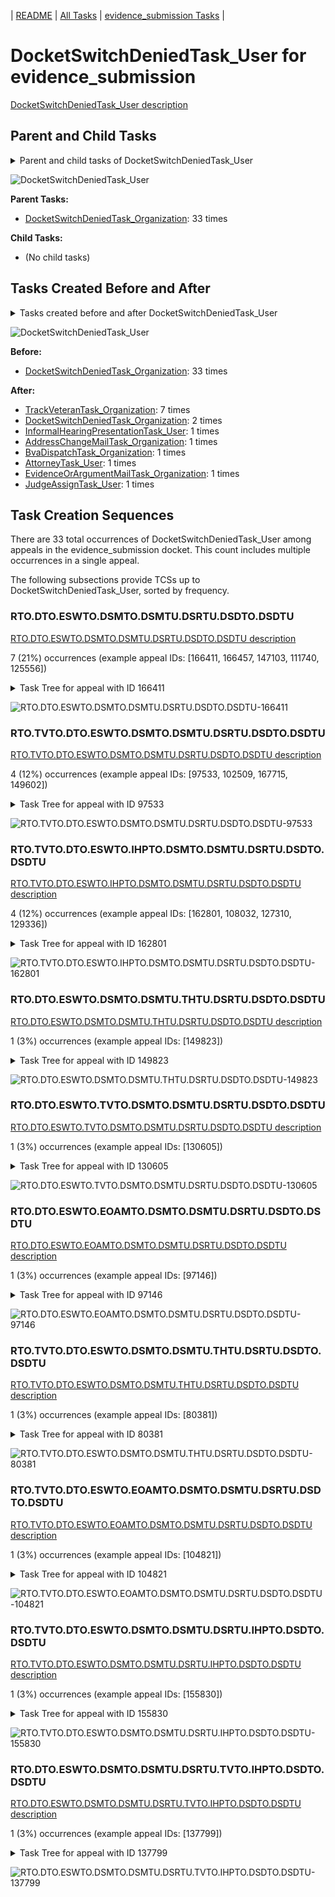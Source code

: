 <!-- DO NOT EDIT THIS FILE.  This file is autogenerated. -->
| [README](../README.md) | [All Tasks](../alltasks.md) | [evidence_submission Tasks](tasklist.md) |

# DocketSwitchDeniedTask_User for evidence_submission

[DocketSwitchDeniedTask_User description](../descr/DocketSwitchDeniedTask_User.md)

## Parent and Child Tasks

<details><summary markdown='span'>Parent and child tasks of DocketSwitchDeniedTask_User
</summary>

```
digraph G {
rankdir=LR;
node [shape=box]
"DocketSwitchDeniedTask_Organization" -> "DocketSwitchDeniedTask_User" [label=33]
}
```
</details>

![DocketSwitchDeniedTask_User](dot/DocketSwitchDeniedTask_User-parentchild.dot.png)

**Parent Tasks:**

   * [DocketSwitchDeniedTask_Organization](DocketSwitchDeniedTask_Organization.md): 33 times

**Child Tasks:**

   * (No child tasks)

## Tasks Created Before and After

<details><summary markdown='span'>Tasks created before and after DocketSwitchDeniedTask_User</summary>

```
digraph G {
rankdir=LR;

"DocketSwitchDeniedTask_User" -> "TrackVeteranTask_Organization" [label=7]
"DocketSwitchDeniedTask_User" -> "DocketSwitchDeniedTask_Organization" [label=2]
"DocketSwitchDeniedTask_User" -> "JudgeAssignTask_User" [label=1]
"DocketSwitchDeniedTask_User" -> "InformalHearingPresentationTask_User" [label=1]
"DocketSwitchDeniedTask_User" -> "EvidenceOrArgumentMailTask_Organization" [label=1]
"DocketSwitchDeniedTask_User" -> "BvaDispatchTask_Organization" [label=1]
"DocketSwitchDeniedTask_User" -> "AttorneyTask_User" [label=1]
"DocketSwitchDeniedTask_User" -> "AddressChangeMailTask_Organization" [label=1]
"DocketSwitchDeniedTask_Organization" -> "DocketSwitchDeniedTask_User" [label=33]
}
```
</details>

![DocketSwitchDeniedTask_User](dot/DocketSwitchDeniedTask_User.dot.png)

**Before:**

   * [DocketSwitchDeniedTask_Organization](DocketSwitchDeniedTask_Organization.md): 33 times

**After:**

   * [TrackVeteranTask_Organization](TrackVeteranTask_Organization.md): 7 times
   * [DocketSwitchDeniedTask_Organization](DocketSwitchDeniedTask_Organization.md): 2 times
   * [InformalHearingPresentationTask_User](InformalHearingPresentationTask_User.md): 1 times
   * [AddressChangeMailTask_Organization](AddressChangeMailTask_Organization.md): 1 times
   * [BvaDispatchTask_Organization](BvaDispatchTask_Organization.md): 1 times
   * [AttorneyTask_User](AttorneyTask_User.md): 1 times
   * [EvidenceOrArgumentMailTask_Organization](EvidenceOrArgumentMailTask_Organization.md): 1 times
   * [JudgeAssignTask_User](JudgeAssignTask_User.md): 1 times

## Task Creation Sequences

There are 33 total occurrences of DocketSwitchDeniedTask_User among appeals in the evidence_submission docket.  This count includes multiple occurrences in a single appeal.

The following subsections provide TCSs up to DocketSwitchDeniedTask_User, sorted by frequency.

### RTO.DTO.ESWTO.DSMTO.DSMTU.DSRTU.DSDTO.DSDTU

[RTO.DTO.ESWTO.DSMTO.DSMTU.DSRTU.DSDTO.DSDTU description](../descr/RTO.DTO.ESWTO.DSMTO.DSMTU.DSRTU.DSDTO.DSDTU.md)

7 (21%) occurrences (example appeal IDs: [166411, 166457, 147103, 111740, 125556])

<details><summary markdown='span'>Task Tree for appeal with ID 166411</summary>

```
@startuml
skinparam {
  ObjectBorderColor #555
  ObjectBorderThickness 0
  ObjectFontStyle bold
  ObjectFontSize 14
  ObjectAttributeFontColor #333
  ObjectAttributeFontSize 12
}
  object 0.RootTask #8dd3c7 {
Organization
}
  object 1.DistributionTask #ffffb3 {
Organization
}
  object 2.EvidenceSubmissionWindowTask #fccde5 {
Organization
}
  object 3.DocketSwitchMailTask #e377c2 {
Organization
}
  object 4.DocketSwitchMailTask #e377c2 {
User
}
  object 5.DocketSwitchRulingTask #e377c2 {
User
}
  object 6.ReturnedUndeliverableCorrespondenceMailTask #fdb462 {
Organization
}
  object 7.ReturnedUndeliverableCorrespondenceMailTask #fdb462 {
User
}
  object 8.DocketSwitchDeniedTask #e377c2 {
Organization
}
  object 9.DocketSwitchDeniedTask #e377c2 {
User  <back:white>    </back>
}
  object 10.AddressChangeMailTask #d9d9d9 {
Organization
}
  object 11.AddressChangeMailTask #d9d9d9 {
Organization
}
  object 12.AddressChangeMailTask #d9d9d9 {
User
}
  object 13.ReturnedUndeliverableCorrespondenceMailTask #fdb462 {
Organization
}
  object 14.ReturnedUndeliverableCorrespondenceMailTask #fdb462 {
User
}
0.RootTask -- 1.DistributionTask
1.DistributionTask -- 2.EvidenceSubmissionWindowTask
0.RootTask -- 3.DocketSwitchMailTask
3.DocketSwitchMailTask -- 4.DocketSwitchMailTask
0.RootTask -- 5.DocketSwitchRulingTask
0.RootTask -- 6.ReturnedUndeliverableCorrespondenceMailTask
6.ReturnedUndeliverableCorrespondenceMailTask -- 7.ReturnedUndeliverableCorrespondenceMailTask
5.DocketSwitchRulingTask -- 8.DocketSwitchDeniedTask
8.DocketSwitchDeniedTask -- 9.DocketSwitchDeniedTask
0.RootTask -- 10.AddressChangeMailTask
10.AddressChangeMailTask -- 11.AddressChangeMailTask
11.AddressChangeMailTask -- 12.AddressChangeMailTask
0.RootTask -- 13.ReturnedUndeliverableCorrespondenceMailTask
13.ReturnedUndeliverableCorrespondenceMailTask -- 14.ReturnedUndeliverableCorrespondenceMailTask
@enduml
```
</details>

![RTO.DTO.ESWTO.DSMTO.DSMTU.DSRTU.DSDTO.DSDTU-166411](uml/RTO.DTO.ESWTO.DSMTO.DSMTU.DSRTU.DSDTO.DSDTU-166411.png)

### RTO.TVTO.DTO.ESWTO.DSMTO.DSMTU.DSRTU.DSDTO.DSDTU

[RTO.TVTO.DTO.ESWTO.DSMTO.DSMTU.DSRTU.DSDTO.DSDTU description](../descr/RTO.TVTO.DTO.ESWTO.DSMTO.DSMTU.DSRTU.DSDTO.DSDTU.md)

4 (12%) occurrences (example appeal IDs: [97533, 102509, 167715, 149602])

<details><summary markdown='span'>Task Tree for appeal with ID 97533</summary>

```
@startuml
skinparam {
  ObjectBorderColor #555
  ObjectBorderThickness 0
  ObjectFontStyle bold
  ObjectFontSize 14
  ObjectAttributeFontColor #333
  ObjectAttributeFontSize 12
}
  object 0.RootTask #8dd3c7 {
Organization
}
  object 1.TrackVeteranTask #bebada {
Organization
}
  object 2.DistributionTask #ffffb3 {
Organization
}
  object 3.EvidenceSubmissionWindowTask #fccde5 {
Organization
}
  object 4.DocketSwitchMailTask #e377c2 {
Organization
}
  object 5.DocketSwitchMailTask #e377c2 {
User
}
  object 6.DocketSwitchRulingTask #e377c2 {
User
}
  object 7.DocketSwitchDeniedTask #e377c2 {
Organization
}
  object 8.DocketSwitchDeniedTask #e377c2 {
User  <back:white>    </back>
}
0.RootTask -- 1.TrackVeteranTask
0.RootTask -- 2.DistributionTask
2.DistributionTask -- 3.EvidenceSubmissionWindowTask
0.RootTask -- 4.DocketSwitchMailTask
4.DocketSwitchMailTask -- 5.DocketSwitchMailTask
0.RootTask -- 6.DocketSwitchRulingTask
6.DocketSwitchRulingTask -- 7.DocketSwitchDeniedTask
7.DocketSwitchDeniedTask -- 8.DocketSwitchDeniedTask
@enduml
```
</details>

![RTO.TVTO.DTO.ESWTO.DSMTO.DSMTU.DSRTU.DSDTO.DSDTU-97533](uml/RTO.TVTO.DTO.ESWTO.DSMTO.DSMTU.DSRTU.DSDTO.DSDTU-97533.png)

### RTO.TVTO.DTO.ESWTO.IHPTO.DSMTO.DSMTU.DSRTU.DSDTO.DSDTU

[RTO.TVTO.DTO.ESWTO.IHPTO.DSMTO.DSMTU.DSRTU.DSDTO.DSDTU description](../descr/RTO.TVTO.DTO.ESWTO.IHPTO.DSMTO.DSMTU.DSRTU.DSDTO.DSDTU.md)

4 (12%) occurrences (example appeal IDs: [162801, 108032, 127310, 129336])

<details><summary markdown='span'>Task Tree for appeal with ID 162801</summary>

```
@startuml
skinparam {
  ObjectBorderColor #555
  ObjectBorderThickness 0
  ObjectFontStyle bold
  ObjectFontSize 14
  ObjectAttributeFontColor #333
  ObjectAttributeFontSize 12
}
  object 0.RootTask #8dd3c7 {
Organization
}
  object 1.TrackVeteranTask #bebada {
Organization
}
  object 2.DistributionTask #ffffb3 {
Organization
}
  object 3.EvidenceSubmissionWindowTask #fccde5 {
Organization
}
  object 4.InformalHearingPresentationTask #fdb462 {
Organization
}
  object 5.DocketSwitchMailTask #e377c2 {
Organization
}
  object 6.DocketSwitchMailTask #e377c2 {
User
}
  object 7.DocketSwitchRulingTask #e377c2 {
User
}
  object 8.DocketSwitchDeniedTask #e377c2 {
Organization
}
  object 9.DocketSwitchDeniedTask #e377c2 {
User  <back:white>    </back>
}
  object 10.InformalHearingPresentationTask #fdb462 {
User
}
0.RootTask -- 1.TrackVeteranTask
0.RootTask -- 2.DistributionTask
2.DistributionTask -- 3.EvidenceSubmissionWindowTask
2.DistributionTask -- 4.InformalHearingPresentationTask
0.RootTask -- 5.DocketSwitchMailTask
5.DocketSwitchMailTask -- 6.DocketSwitchMailTask
0.RootTask -- 7.DocketSwitchRulingTask
7.DocketSwitchRulingTask -- 8.DocketSwitchDeniedTask
8.DocketSwitchDeniedTask -- 9.DocketSwitchDeniedTask
4.InformalHearingPresentationTask -- 10.InformalHearingPresentationTask
@enduml
```
</details>

![RTO.TVTO.DTO.ESWTO.IHPTO.DSMTO.DSMTU.DSRTU.DSDTO.DSDTU-162801](uml/RTO.TVTO.DTO.ESWTO.IHPTO.DSMTO.DSMTU.DSRTU.DSDTO.DSDTU-162801.png)

### RTO.DTO.ESWTO.DSMTO.DSMTU.THTU.DSRTU.DSDTO.DSDTU

[RTO.DTO.ESWTO.DSMTO.DSMTU.THTU.DSRTU.DSDTO.DSDTU description](../descr/RTO.DTO.ESWTO.DSMTO.DSMTU.THTU.DSRTU.DSDTO.DSDTU.md)

1 (3%) occurrences (example appeal IDs: [149823])

<details><summary markdown='span'>Task Tree for appeal with ID 149823</summary>

```
@startuml
skinparam {
  ObjectBorderColor #555
  ObjectBorderThickness 0
  ObjectFontStyle bold
  ObjectFontSize 14
  ObjectAttributeFontColor #333
  ObjectAttributeFontSize 12
}
  object 0.RootTask #8dd3c7 {
Organization
}
  object 1.TrackVeteranTask #bebada {
Organization
}
  object 2.DistributionTask #ffffb3 {
Organization
}
  object 3.EvidenceSubmissionWindowTask #fccde5 {
Organization
}
  object 4.DocketSwitchMailTask #e377c2 {
Organization
}
  object 5.DocketSwitchMailTask #e377c2 {
User
}
  object 6.TimedHoldTask #fccde5 {
User
}
  object 7.DocketSwitchRulingTask #e377c2 {
User
}
  object 8.DocketSwitchDeniedTask #e377c2 {
Organization
}
  object 9.DocketSwitchDeniedTask #e377c2 {
User  <back:white>    </back>
}
0.RootTask -- 1.TrackVeteranTask
0.RootTask -- 2.DistributionTask
2.DistributionTask -- 3.EvidenceSubmissionWindowTask
0.RootTask -- 4.DocketSwitchMailTask
4.DocketSwitchMailTask -- 5.DocketSwitchMailTask
5.DocketSwitchMailTask -- 6.TimedHoldTask
0.RootTask -- 7.DocketSwitchRulingTask
7.DocketSwitchRulingTask -- 8.DocketSwitchDeniedTask
8.DocketSwitchDeniedTask -- 9.DocketSwitchDeniedTask
@enduml
```
</details>

![RTO.DTO.ESWTO.DSMTO.DSMTU.THTU.DSRTU.DSDTO.DSDTU-149823](uml/RTO.DTO.ESWTO.DSMTO.DSMTU.THTU.DSRTU.DSDTO.DSDTU-149823.png)

### RTO.DTO.ESWTO.TVTO.DSMTO.DSMTU.DSRTU.DSDTO.DSDTU

[RTO.DTO.ESWTO.TVTO.DSMTO.DSMTU.DSRTU.DSDTO.DSDTU description](../descr/RTO.DTO.ESWTO.TVTO.DSMTO.DSMTU.DSRTU.DSDTO.DSDTU.md)

1 (3%) occurrences (example appeal IDs: [130605])

<details><summary markdown='span'>Task Tree for appeal with ID 130605</summary>

```
@startuml
skinparam {
  ObjectBorderColor #555
  ObjectBorderThickness 0
  ObjectFontStyle bold
  ObjectFontSize 14
  ObjectAttributeFontColor #333
  ObjectAttributeFontSize 12
}
  object 0.RootTask #8dd3c7 {
Organization
}
  object 1.TrackVeteranTask #bebada {
Organization
}
  object 2.DistributionTask #ffffb3 {
Organization
}
  object 3.EvidenceSubmissionWindowTask #fccde5 {
Organization
}
  object 4.TrackVeteranTask #bebada {
Organization
}
  object 5.DocketSwitchMailTask #e377c2 {
Organization
}
  object 6.DocketSwitchMailTask #e377c2 {
User
}
  object 7.DocketSwitchRulingTask #e377c2 {
User
}
  object 8.DocketSwitchDeniedTask #e377c2 {
Organization
}
  object 9.DocketSwitchDeniedTask #e377c2 {
User  <back:white>    </back>
}
0.RootTask -- 1.TrackVeteranTask
0.RootTask -- 2.DistributionTask
2.DistributionTask -- 3.EvidenceSubmissionWindowTask
0.RootTask -- 4.TrackVeteranTask
0.RootTask -- 5.DocketSwitchMailTask
5.DocketSwitchMailTask -- 6.DocketSwitchMailTask
0.RootTask -- 7.DocketSwitchRulingTask
7.DocketSwitchRulingTask -- 8.DocketSwitchDeniedTask
8.DocketSwitchDeniedTask -- 9.DocketSwitchDeniedTask
@enduml
```
</details>

![RTO.DTO.ESWTO.TVTO.DSMTO.DSMTU.DSRTU.DSDTO.DSDTU-130605](uml/RTO.DTO.ESWTO.TVTO.DSMTO.DSMTU.DSRTU.DSDTO.DSDTU-130605.png)

### RTO.DTO.ESWTO.EOAMTO.DSMTO.DSMTU.DSRTU.DSDTO.DSDTU

[RTO.DTO.ESWTO.EOAMTO.DSMTO.DSMTU.DSRTU.DSDTO.DSDTU description](../descr/RTO.DTO.ESWTO.EOAMTO.DSMTO.DSMTU.DSRTU.DSDTO.DSDTU.md)

1 (3%) occurrences (example appeal IDs: [97146])

<details><summary markdown='span'>Task Tree for appeal with ID 97146</summary>

```
@startuml
skinparam {
  ObjectBorderColor #555
  ObjectBorderThickness 0
  ObjectFontStyle bold
  ObjectFontSize 14
  ObjectAttributeFontColor #333
  ObjectAttributeFontSize 12
}
  object 0.RootTask #8dd3c7 {
Organization
}
  object 1.DistributionTask #ffffb3 {
Organization
}
  object 2.EvidenceSubmissionWindowTask #fccde5 {
Organization
}
  object 3.EvidenceOrArgumentMailTask #ffffb3 {
Organization
}
  object 4.DocketSwitchMailTask #e377c2 {
Organization
}
  object 5.DocketSwitchMailTask #e377c2 {
User
}
  object 6.DocketSwitchRulingTask #e377c2 {
User
}
  object 7.DocketSwitchDeniedTask #e377c2 {
Organization
}
  object 8.DocketSwitchDeniedTask #e377c2 {
User  <back:white>    </back>
}
0.RootTask -- 1.DistributionTask
1.DistributionTask -- 2.EvidenceSubmissionWindowTask
0.RootTask -- 3.EvidenceOrArgumentMailTask
0.RootTask -- 4.DocketSwitchMailTask
4.DocketSwitchMailTask -- 5.DocketSwitchMailTask
0.RootTask -- 6.DocketSwitchRulingTask
6.DocketSwitchRulingTask -- 7.DocketSwitchDeniedTask
7.DocketSwitchDeniedTask -- 8.DocketSwitchDeniedTask
@enduml
```
</details>

![RTO.DTO.ESWTO.EOAMTO.DSMTO.DSMTU.DSRTU.DSDTO.DSDTU-97146](uml/RTO.DTO.ESWTO.EOAMTO.DSMTO.DSMTU.DSRTU.DSDTO.DSDTU-97146.png)

### RTO.TVTO.DTO.ESWTO.DSMTO.DSMTU.THTU.DSRTU.DSDTO.DSDTU

[RTO.TVTO.DTO.ESWTO.DSMTO.DSMTU.THTU.DSRTU.DSDTO.DSDTU description](../descr/RTO.TVTO.DTO.ESWTO.DSMTO.DSMTU.THTU.DSRTU.DSDTO.DSDTU.md)

1 (3%) occurrences (example appeal IDs: [80381])

<details><summary markdown='span'>Task Tree for appeal with ID 80381</summary>

```
@startuml
skinparam {
  ObjectBorderColor #555
  ObjectBorderThickness 0
  ObjectFontStyle bold
  ObjectFontSize 14
  ObjectAttributeFontColor #333
  ObjectAttributeFontSize 12
}
  object 0.RootTask #8dd3c7 {
Organization
}
  object 1.TrackVeteranTask #bebada {
Organization
}
  object 2.DistributionTask #ffffb3 {
Organization
}
  object 3.EvidenceSubmissionWindowTask #fccde5 {
Organization
}
  object 4.DocketSwitchMailTask #e377c2 {
Organization
}
  object 5.DocketSwitchMailTask #e377c2 {
User
}
  object 6.TimedHoldTask #fccde5 {
User
}
  object 7.DocketSwitchRulingTask #e377c2 {
User
}
  object 8.DocketSwitchDeniedTask #e377c2 {
Organization
}
  object 9.DocketSwitchDeniedTask #e377c2 {
User  <back:white>    </back>
}
0.RootTask -- 1.TrackVeteranTask
0.RootTask -- 2.DistributionTask
2.DistributionTask -- 3.EvidenceSubmissionWindowTask
0.RootTask -- 4.DocketSwitchMailTask
4.DocketSwitchMailTask -- 5.DocketSwitchMailTask
5.DocketSwitchMailTask -- 6.TimedHoldTask
0.RootTask -- 7.DocketSwitchRulingTask
7.DocketSwitchRulingTask -- 8.DocketSwitchDeniedTask
8.DocketSwitchDeniedTask -- 9.DocketSwitchDeniedTask
@enduml
```
</details>

![RTO.TVTO.DTO.ESWTO.DSMTO.DSMTU.THTU.DSRTU.DSDTO.DSDTU-80381](uml/RTO.TVTO.DTO.ESWTO.DSMTO.DSMTU.THTU.DSRTU.DSDTO.DSDTU-80381.png)

### RTO.TVTO.DTO.ESWTO.EOAMTO.DSMTO.DSMTU.DSRTU.DSDTO.DSDTU

[RTO.TVTO.DTO.ESWTO.EOAMTO.DSMTO.DSMTU.DSRTU.DSDTO.DSDTU description](../descr/RTO.TVTO.DTO.ESWTO.EOAMTO.DSMTO.DSMTU.DSRTU.DSDTO.DSDTU.md)

1 (3%) occurrences (example appeal IDs: [104821])

<details><summary markdown='span'>Task Tree for appeal with ID 104821</summary>

```
@startuml
skinparam {
  ObjectBorderColor #555
  ObjectBorderThickness 0
  ObjectFontStyle bold
  ObjectFontSize 14
  ObjectAttributeFontColor #333
  ObjectAttributeFontSize 12
}
  object 0.RootTask #8dd3c7 {
Organization
}
  object 1.TrackVeteranTask #bebada {
Organization
}
  object 2.DistributionTask #ffffb3 {
Organization
}
  object 3.EvidenceSubmissionWindowTask #fccde5 {
Organization
}
  object 4.EvidenceOrArgumentMailTask #ffffb3 {
Organization
}
  object 5.DocketSwitchMailTask #e377c2 {
Organization
}
  object 6.DocketSwitchMailTask #e377c2 {
User
}
  object 7.DocketSwitchRulingTask #e377c2 {
User
}
  object 8.DocketSwitchDeniedTask #e377c2 {
Organization
}
  object 9.DocketSwitchDeniedTask #e377c2 {
User  <back:white>    </back>
}
0.RootTask -- 1.TrackVeteranTask
0.RootTask -- 2.DistributionTask
2.DistributionTask -- 3.EvidenceSubmissionWindowTask
0.RootTask -- 4.EvidenceOrArgumentMailTask
0.RootTask -- 5.DocketSwitchMailTask
5.DocketSwitchMailTask -- 6.DocketSwitchMailTask
0.RootTask -- 7.DocketSwitchRulingTask
7.DocketSwitchRulingTask -- 8.DocketSwitchDeniedTask
8.DocketSwitchDeniedTask -- 9.DocketSwitchDeniedTask
@enduml
```
</details>

![RTO.TVTO.DTO.ESWTO.EOAMTO.DSMTO.DSMTU.DSRTU.DSDTO.DSDTU-104821](uml/RTO.TVTO.DTO.ESWTO.EOAMTO.DSMTO.DSMTU.DSRTU.DSDTO.DSDTU-104821.png)

### RTO.TVTO.DTO.ESWTO.DSMTO.DSMTU.DSRTU.IHPTO.DSDTO.DSDTU

[RTO.TVTO.DTO.ESWTO.DSMTO.DSMTU.DSRTU.IHPTO.DSDTO.DSDTU description](../descr/RTO.TVTO.DTO.ESWTO.DSMTO.DSMTU.DSRTU.IHPTO.DSDTO.DSDTU.md)

1 (3%) occurrences (example appeal IDs: [155830])

<details><summary markdown='span'>Task Tree for appeal with ID 155830</summary>

```
@startuml
skinparam {
  ObjectBorderColor #555
  ObjectBorderThickness 0
  ObjectFontStyle bold
  ObjectFontSize 14
  ObjectAttributeFontColor #333
  ObjectAttributeFontSize 12
}
  object 0.RootTask #8dd3c7 {
Organization
}
  object 1.TrackVeteranTask #bebada {
Organization
}
  object 2.DistributionTask #ffffb3 {
Organization
}
  object 3.EvidenceSubmissionWindowTask #fccde5 {
Organization
}
  object 4.DocketSwitchMailTask #e377c2 {
Organization
}
  object 5.DocketSwitchMailTask #e377c2 {
User
}
  object 6.DocketSwitchRulingTask #e377c2 {
User
}
  object 7.InformalHearingPresentationTask #fdb462 {
Organization
}
  object 8.DocketSwitchDeniedTask #e377c2 {
Organization
}
  object 9.DocketSwitchDeniedTask #e377c2 {
User  <back:white>    </back>
}
0.RootTask -- 1.TrackVeteranTask
0.RootTask -- 2.DistributionTask
2.DistributionTask -- 3.EvidenceSubmissionWindowTask
0.RootTask -- 4.DocketSwitchMailTask
4.DocketSwitchMailTask -- 5.DocketSwitchMailTask
0.RootTask -- 6.DocketSwitchRulingTask
2.DistributionTask -- 7.InformalHearingPresentationTask
6.DocketSwitchRulingTask -- 8.DocketSwitchDeniedTask
8.DocketSwitchDeniedTask -- 9.DocketSwitchDeniedTask
@enduml
```
</details>

![RTO.TVTO.DTO.ESWTO.DSMTO.DSMTU.DSRTU.IHPTO.DSDTO.DSDTU-155830](uml/RTO.TVTO.DTO.ESWTO.DSMTO.DSMTU.DSRTU.IHPTO.DSDTO.DSDTU-155830.png)

### RTO.DTO.ESWTO.DSMTO.DSMTU.DSRTU.TVTO.IHPTO.DSDTO.DSDTU

[RTO.DTO.ESWTO.DSMTO.DSMTU.DSRTU.TVTO.IHPTO.DSDTO.DSDTU description](../descr/RTO.DTO.ESWTO.DSMTO.DSMTU.DSRTU.TVTO.IHPTO.DSDTO.DSDTU.md)

1 (3%) occurrences (example appeal IDs: [137799])

<details><summary markdown='span'>Task Tree for appeal with ID 137799</summary>

```
@startuml
skinparam {
  ObjectBorderColor #555
  ObjectBorderThickness 0
  ObjectFontStyle bold
  ObjectFontSize 14
  ObjectAttributeFontColor #333
  ObjectAttributeFontSize 12
}
  object 0.RootTask #8dd3c7 {
Organization
}
  object 1.TrackVeteranTask #bebada {
Organization
}
  object 2.DistributionTask #ffffb3 {
Organization
}
  object 3.EvidenceSubmissionWindowTask #fccde5 {
Organization
}
  object 4.DocketSwitchMailTask #e377c2 {
Organization
}
  object 5.DocketSwitchMailTask #e377c2 {
User
}
  object 6.DocketSwitchRulingTask #e377c2 {
User
}
  object 7.TrackVeteranTask #bebada {
Organization
}
  object 8.InformalHearingPresentationTask #fdb462 {
Organization
}
  object 9.DocketSwitchDeniedTask #e377c2 {
Organization
}
  object 10.DocketSwitchDeniedTask #e377c2 {
User  <back:white>    </back>
}
  object 11.TrackVeteranTask #bebada {
Organization
}
0.RootTask -- 1.TrackVeteranTask
0.RootTask -- 2.DistributionTask
2.DistributionTask -- 3.EvidenceSubmissionWindowTask
0.RootTask -- 4.DocketSwitchMailTask
4.DocketSwitchMailTask -- 5.DocketSwitchMailTask
0.RootTask -- 6.DocketSwitchRulingTask
0.RootTask -- 7.TrackVeteranTask
2.DistributionTask -- 8.InformalHearingPresentationTask
6.DocketSwitchRulingTask -- 9.DocketSwitchDeniedTask
9.DocketSwitchDeniedTask -- 10.DocketSwitchDeniedTask
0.RootTask -- 11.TrackVeteranTask
@enduml
```
</details>

![RTO.DTO.ESWTO.DSMTO.DSMTU.DSRTU.TVTO.IHPTO.DSDTO.DSDTU-137799](uml/RTO.DTO.ESWTO.DSMTO.DSMTU.DSRTU.TVTO.IHPTO.DSDTO.DSDTU-137799.png)

